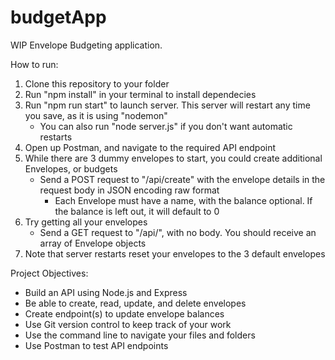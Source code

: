 # budgetApp

WIP Envelope Budgeting application.

<!-- THIS README IS A WIP AS I WORK THROUGH THE APPLICATION. -->

How to run:
1. Clone this repository to your folder
2. Run "npm install" in your terminal to install dependecies
3. Run "npm run start" to launch server. This server will restart any time you save, as it is using "nodemon"
    - You can also run "node server.js" if you don't want automatic restarts 
4. Open up Postman, and navigate to the required API endpoint
5. While there are 3 dummy envelopes to start, you could create additional Envelopes, or budgets 
    - Send a POST request to "/api/create" with the envelope details in the request body in JSON encoding raw format
        - Each Envelope must have a name, with the balance optional. If the balance is left out, it will default to 0 
6. Try getting all your envelopes
    - Send a GET request to "/api/", with no body. You should receive an array of Envelope objects 
7. Note that server restarts reset your envelopes to the 3 default envelopes


<!-- My current process: 
1. Checking my application requirements
2. Building out the required API endpoints in the api.js file
3. Building the logic in the logic.js file
4. Iterating between 2 and 3  -->


Project Objectives:

- Build an API using Node.js and Express
- Be able to create, read, update, and delete envelopes
- Create endpoint(s) to update envelope balances
- Use Git version control to keep track of your work
- Use the command line to navigate your files and folders
- Use Postman to test API endpoints

